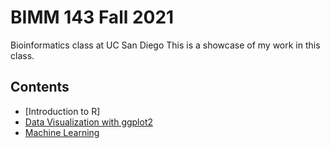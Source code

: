 # BIMM 143 Fall 2021
Bioinformatics class at UC San Diego
This is a showcase of my work in this class.

## Contents 
- [Introduction to R]
- [Data Visualization with ggplot2](https://github.com/Dominiquelie/bimm143/blob/main/class08/class08.md)
- [Machine Learning](https://github.com/Dominiquelie/bimm143/blob/main/class08/class08.md) 
